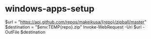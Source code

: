 # windows-apps-setup


$url = "https://api.github.com/repos/makeikusa/{repo}/zipball/master"
$destination = "$env:TEMP\{repo}.zip"
Invoke-WebRequest -Uri $url -OutFile $destination